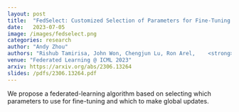 ```yaml
---
layout: post
title:  "FedSelect: Customized Selection of Parameters for Fine-Tuning during Personalized Federated Learning"
date:   2023-07-05
image: /images/fedselect.png
categories: research
author: "Andy Zhou"
authors: "Rishub Tamirisa, John Won, Chengjun Lu, Ron Arel,    <strong>Andy Zhou</strong>"
venue: "Federated Learning @ ICML 2023"
arxiv: https://arxiv.org/abs/2306.13264
slides: /pdfs/2306.13264.pdf
---
```

We propose a federated-learning algorithm based on selecting which parameters to use for fine-tuning and which to make global updates.